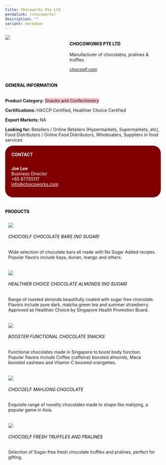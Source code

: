 ```yaml
---
title: Chocoworks Pte Ltd
permalink: /chocoworks/
description: ""
variant: markdown
---
```

<div class="flex-paragraph"> 
<p style="text-transform: uppercase">
</p>
</div> 
<div class="flex-container" style="display: flex; flex-wrap: wrap;"> 
<div class="card sgds" style="flex: 1 1 40%; display: block;">
<img src="/images/chocoworks_logo.png">
</div> 
<div class="card-sgds" style="flex: 1 1 58%; display: block; margin-left: 3px"> 
<h4 style="text-transform: uppercase; color: black;">
<b>Chocoworks pte ltd
</b>
</h4> 
<p>Manufacturer of chocolates, pralines &amp; truffles
</p> 
<p>
<a href="https://chocoelf.com" target="_blank">chocoelf.com
</a>
</p> 
</div> 
</div> 
<h4 style="text-transform: uppercase; color: black;">
<b>General Information
</b>
</h4> 
<div class="flex-container" style="display: flex; flex-wrap: wrap;"> 
<div class="card sgds" style="flex: 1 1 65%; display: block; align-self: stretch"> 
<div class="flex-paragraph"> 
<p>
<b>Product Category: 
</b>
<span style="background-color: pink; border-radius: 10 px;">Snacks and Confectionery
</span>
</p> 
<p>
<b>Certifications: 
</b> HACCP Certified, Healthier Choice Certified
</p> 
<p>
<b>Export Markets: 
</b>NA
</p> 
<p style="margin-bottom: 10px;">
<b>Looking for: 
</b>Retailers / Online Retailers (Hypermarkets, Supermarkets, etc), Food Distributors / Online Food Distributors, Wholesalers, Suppliers in food services
</p> 
</div> 
</div> 
<div class="card sgds" style="flex: 1 1 35%; padding: 10px; display: block; background-color: maroon; border-radius: 25px; align-self: center;"> 
<h4 style="color: white; margin-top: 10px; margin-left: 10px;">CONTACT
</h4> 
<div class="flex-paragraph"> 
<p style="padding: 10px; color: white;">
<b>Joe Lee
</b>
<br>Business Director
<br>+65 67755117
<br>
<a href="mailto:info@chocoworks.com" style="color: white;">info@chocoworks.com
</a>
</p> 
</div> 
</div> 
</div> 
<br> 
<h4 style="text-transform: uppercase; color: black;">
<b>products
</b>
</h4> 
<div style="display: flex; flex-wrap: wrap;"> 
<div class="card sgds" style="flex: 1 1 47%; margin: 10px; display: block;"> 
<div class="flex-image" style="display: block;">
<img src="/images/chocoworks_product1.jpeg">
</div> 
<div class="flex-paragraph"> 
<h6 style="text-transform: uppercase; color: black;">CHOCOELF Chocolate Bars (No Sugar)
</h6> 
<p>Wide selection of chocolate bars all made with No Sugar Added recipes. Popular flavors include kaya, durian, mango and others. 
</p>
</div> 
</div> 
<div class="card sgds" style="flex: 1 1 47%; margin: 10px; display: block;"> 
<div class="flex-image" style="display: block;">
<img src="/images/chocoworks_product2.jpg">
</div> 
<div class="flex-paragraph"> 
<h6 style="text-transform: uppercase; color: black;"> Healthier Choice Chocolate Almonds (No Sugar)
</h6> 
<p>Range of roasted almonds beautifully coated with sugar free chocolate. Flavors include pure dark, matcha green tea and summer strawberry. Approved as Healthier Choice by Singapore Health Promotion Board. 
</p>
</div> 
</div> 
<div class="card sgds" style="flex: 1 1 47%; margin: 10px; display: block;"> 
<div class="flex-image" style="display: block;">
<img src="/images/chocoworks_product3.jpg">
</div> 
<div class="flex-paragraph"> 
<h6 style="text-transform: uppercase; color: black;">BOOSTER Functional Chocolate Snacks
</h6> 
<p>Functional chocolates made in Singapore to boost body function. Popular flavors include Coffee (caffeine) boosted almonds, Maca boosted cashews and Vitamin C boosted orangettes. 
</p>
</div> 
</div> 
<div class="card sgds" style="flex: 1 1 47%; margin: 10px; display: block;"> 
<div class="flex-image" style="display: block;">
<img src="/images/chocoworks_product4.jpg">
</div> 
<div class="flex-paragraph"> 
<h6 style="text-transform: uppercase; color: black;">CHOCOELF Mahjong Chocolate
</h6> 
<p>Exquisite range of novelty chocolates made to shape like mahjong, a popular game in Asia. 
</p>
</div> 
</div> 
<div class="card sgds" style="flex: 1 1 47%; margin: 10px; display: block;"> 
<div class="flex-image" style="display: block;">
<img src="/images/chocoworks_product5.jpg">
</div> 
<div class="flex-paragraph"> 
<h6 style="text-transform: uppercase; color: black;">CHOCOELF Fresh Truffles and Pralines
</h6> Selection of Sugar-free fresh chocolate truffles and pralines, perfect for gifting.
<p>
</p>
</div> 
</div> 
</div>